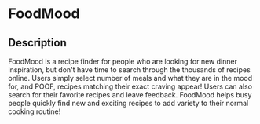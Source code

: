 # FoodMood

## Description
FoodMood is a recipe finder for people who are looking for new dinner inspiration, but don't have time to search through the thousands of recipes online. Users simply select number of meals and what they are in the mood for, and POOF, recipes matching their exact craving appear! Users can also search for their favorite recipes and leave feedback. FoodMood helps busy people quickly find new and exciting recipes to add variety to their normal cooking routine!


